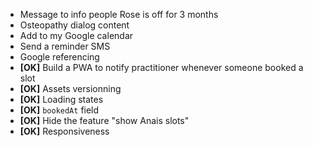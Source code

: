 - Message to info people Rose is off for 3 months
- Osteopathy dialog content
- Add to my Google calendar
- Send a reminder SMS
- Google referencing
- **[OK]** Build a PWA to notify practitioner whenever someone booked a slot
- **[OK]** Assets versionning
- **[OK]** Loading states
- **[OK]** `bookedAt` field
- **[OK]** Hide the feature "show Anais slots"
- **[OK]** Responsiveness
